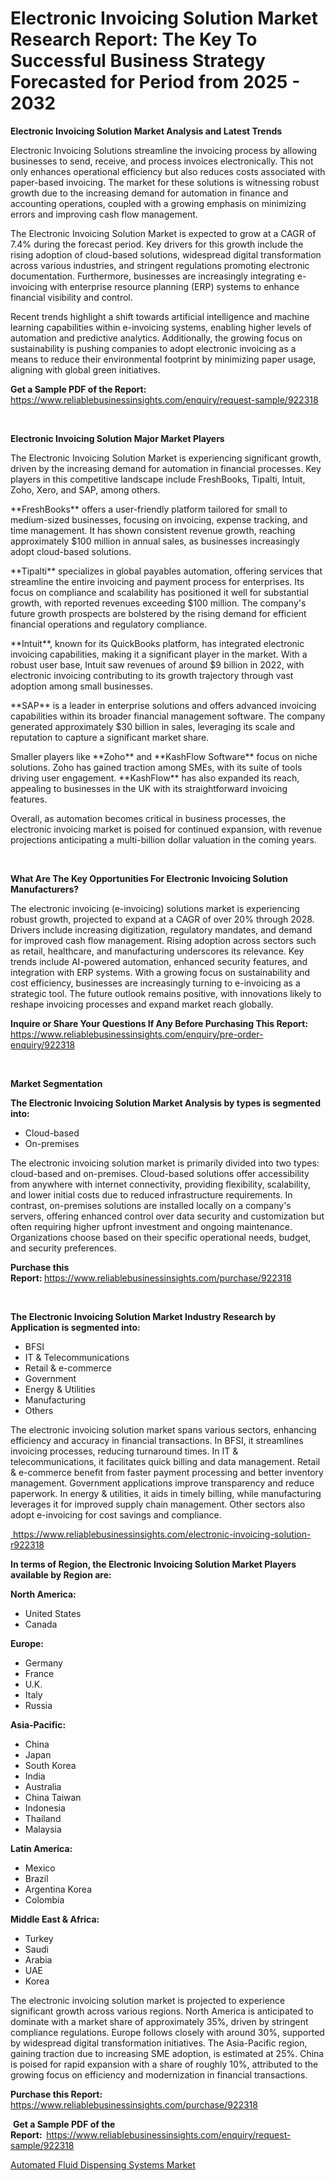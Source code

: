 <p><h1>Electronic Invoicing Solution Market Research Report: The Key To Successful Business Strategy Forecasted for Period from 2025 - 2032</h1></p><p><strong>Electronic Invoicing Solution Market Analysis and Latest Trends</strong></p>
<p><p>Electronic Invoicing Solutions streamline the invoicing process by allowing businesses to send, receive, and process invoices electronically. This not only enhances operational efficiency but also reduces costs associated with paper-based invoicing. The market for these solutions is witnessing robust growth due to the increasing demand for automation in finance and accounting operations, coupled with a growing emphasis on minimizing errors and improving cash flow management.</p><p>The Electronic Invoicing Solution Market is expected to grow at a CAGR of 7.4% during the forecast period. Key drivers for this growth include the rising adoption of cloud-based solutions, widespread digital transformation across various industries, and stringent regulations promoting electronic documentation. Furthermore, businesses are increasingly integrating e-invoicing with enterprise resource planning (ERP) systems to enhance financial visibility and control.</p><p>Recent trends highlight a shift towards artificial intelligence and machine learning capabilities within e-invoicing systems, enabling higher levels of automation and predictive analytics. Additionally, the growing focus on sustainability is pushing companies to adopt electronic invoicing as a means to reduce their environmental footprint by minimizing paper usage, aligning with global green initiatives.</p></p>
<p><strong>Get a Sample PDF of the Report:&nbsp;</strong> <a href="https://www.reliablebusinessinsights.com/enquiry/request-sample/922318?utm_campaign=2440&utm_medium=2&utm_source=Github&utm_content=ia&utm_term=07032025&utm_id=electronic-invoicing-solution">https://www.reliablebusinessinsights.com/enquiry/request-sample/922318</a></p>
<p>&nbsp;</p>
<p><strong>Electronic Invoicing Solution Major Market Players</strong></p>
<p><p>The Electronic Invoicing Solution Market is experiencing significant growth, driven by the increasing demand for automation in financial processes. Key players in this competitive landscape include FreshBooks, Tipalti, Intuit, Zoho, Xero, and SAP, among others.</p><p>**FreshBooks** offers a user-friendly platform tailored for small to medium-sized businesses, focusing on invoicing, expense tracking, and time management. It has shown consistent revenue growth, reaching approximately $100 million in annual sales, as businesses increasingly adopt cloud-based solutions.</p><p>**Tipalti** specializes in global payables automation, offering services that streamline the entire invoicing and payment process for enterprises. Its focus on compliance and scalability has positioned it well for substantial growth, with reported revenues exceeding $100 million. The company's future growth prospects are bolstered by the rising demand for efficient financial operations and regulatory compliance.</p><p>**Intuit**, known for its QuickBooks platform, has integrated electronic invoicing capabilities, making it a significant player in the market. With a robust user base, Intuit saw revenues of around $9 billion in 2022, with electronic invoicing contributing to its growth trajectory through vast adoption among small businesses.</p><p>**SAP** is a leader in enterprise solutions and offers advanced invoicing capabilities within its broader financial management software. The company generated approximately $30 billion in sales, leveraging its scale and reputation to capture a significant market share.</p><p>Smaller players like **Zoho** and **KashFlow Software** focus on niche solutions. Zoho has gained traction among SMEs, with its suite of tools driving user engagement. **KashFlow** has also expanded its reach, appealing to businesses in the UK with its straightforward invoicing features.</p><p>Overall, as automation becomes critical in business processes, the electronic invoicing market is poised for continued expansion, with revenue projections anticipating a multi-billion dollar valuation in the coming years.</p></p>
<p>&nbsp;</p>
<p><strong>What Are The Key Opportunities For Electronic Invoicing Solution Manufacturers?</strong></p>
<p><p>The electronic invoicing (e-invoicing) solutions market is experiencing robust growth, projected to expand at a CAGR of over 20% through 2028. Drivers include increasing digitization, regulatory mandates, and demand for improved cash flow management. Rising adoption across sectors such as retail, healthcare, and manufacturing underscores its relevance. Key trends include AI-powered automation, enhanced security features, and integration with ERP systems. With a growing focus on sustainability and cost efficiency, businesses are increasingly turning to e-invoicing as a strategic tool. The future outlook remains positive, with innovations likely to reshape invoicing processes and expand market reach globally.</p></p>
<p><strong>Inquire or Share Your Questions If Any Before Purchasing This Report:</strong> <a href="https://www.reliablebusinessinsights.com/enquiry/pre-order-enquiry/922318?utm_campaign=2440&utm_medium=2&utm_source=Github&utm_content=ia&utm_term=07032025&utm_id=electronic-invoicing-solution">https://www.reliablebusinessinsights.com/enquiry/pre-order-enquiry/922318</a></p>
<p>&nbsp;</p>
<p><strong>Market Segmentation</strong></p>
<p><strong>The Electronic Invoicing Solution Market Analysis by types is segmented into:</strong></p>
<p><ul><li>Cloud-based</li><li>On-premises</li></ul></p>
<p><p>The electronic invoicing solution market is primarily divided into two types: cloud-based and on-premises. Cloud-based solutions offer accessibility from anywhere with internet connectivity, providing flexibility, scalability, and lower initial costs due to reduced infrastructure requirements. In contrast, on-premises solutions are installed locally on a company's servers, offering enhanced control over data security and customization but often requiring higher upfront investment and ongoing maintenance. Organizations choose based on their specific operational needs, budget, and security preferences.</p></p>
<p><strong>Purchase this Report:&nbsp;</strong><a href="https://www.reliablebusinessinsights.com/purchase/922318?utm_campaign=2440&utm_medium=2&utm_source=Github&utm_content=ia&utm_term=07032025&utm_id=electronic-invoicing-solution">https://www.reliablebusinessinsights.com/purchase/922318</a></p>
<p>&nbsp;</p>
<p><strong>The Electronic Invoicing Solution Market Industry Research by Application is segmented into:</strong></p>
<p><ul><li>BFSI</li><li>IT & Telecommunications</li><li>Retail & e-commerce</li><li>Government</li><li>Energy & Utilities</li><li>Manufacturing</li><li>Others</li></ul></p>
<p><p>The electronic invoicing solution market spans various sectors, enhancing efficiency and accuracy in financial transactions. In BFSI, it streamlines invoicing processes, reducing turnaround times. In IT & telecommunications, it facilitates quick billing and data management. Retail & e-commerce benefit from faster payment processing and better inventory management. Government applications improve transparency and reduce paperwork. In energy & utilities, it aids in timely billing, while manufacturing leverages it for improved supply chain management. Other sectors also adopt e-invoicing for cost savings and compliance.</p></p>
<p><a href="https://www.reliablebusinessinsights.com/electronic-invoicing-solution-r922318?utm_campaign=2440&utm_medium=2&utm_source=Github&utm_content=ia&utm_term=07032025&utm_id=electronic-invoicing-solution">&nbsp;https://www.reliablebusinessinsights.com/electronic-invoicing-solution-r922318</a></p>
<p><strong>In terms of Region, the Electronic Invoicing Solution Market Players available by Region are:</strong></p>
<p>
    <p> <strong> North America: </strong>
        <ul>
            <li>United States</li>
            <li>Canada</li>
        </ul>
        </p> 
    <p> <strong> Europe: </strong>
        <ul>
            <li>Germany</li>
            <li>France</li>
            <li>U.K.</li>
            <li>Italy</li>
            <li>Russia</li>
        </ul>
        </p> 
    <p> <strong> Asia-Pacific: </strong>
        <ul>
            <li>China</li>
            <li>Japan</li>
            <li>South Korea</li>
            <li>India</li>
            <li>Australia</li>
            <li>China Taiwan</li>
            <li>Indonesia</li>
            <li>Thailand</li>
            <li>Malaysia</li>
        </ul>
        </p> 
    <p> <strong> Latin America: </strong>
        <ul>
            <li>Mexico</li>
            <li>Brazil</li>
            <li>Argentina Korea</li>
            <li>Colombia</li>
        </ul>
        </p> 
    <p> <strong> Middle East & Africa: </strong>
        <ul>
            <li>Turkey</li>
            <li>Saudi</li>
            <li>Arabia</li>
            <li>UAE</li>
            <li>Korea</li>
        </ul>
    </p>
    </p>
<p><p>The electronic invoicing solution market is projected to experience significant growth across various regions. North America is anticipated to dominate with a market share of approximately 35%, driven by stringent compliance regulations. Europe follows closely with around 30%, supported by widespread digital transformation initiatives. The Asia-Pacific region, gaining traction due to increasing SME adoption, is estimated at 25%. China is poised for rapid expansion with a share of roughly 10%, attributed to the growing focus on efficiency and modernization in financial transactions.</p></p>
<p><strong>Purchase this Report: </strong><a href="https://www.reliablebusinessinsights.com/purchase/922318?utm_campaign=2440&utm_medium=2&utm_source=Github&utm_content=ia&utm_term=07032025&utm_id=electronic-invoicing-solution">https://www.reliablebusinessinsights.com/purchase/922318</a></p>
<p>&nbsp;<strong>Get a Sample PDF of the Report:&nbsp;&nbsp;</strong><a href="https://www.reliablebusinessinsights.com/enquiry/request-sample/922318?utm_campaign=2440&utm_medium=2&utm_source=Github&utm_content=ia&utm_term=07032025&utm_id=electronic-invoicing-solution">https://www.reliablebusinessinsights.com/enquiry/request-sample/922318</a></p>
<p><strong></strong></p>
<p><p><a href="https://github.com/hillsmyung726/Market-Research-Report-List-1/blob/main/automated-fluid-dispensing-systems-market.md?utm_campaign=2440&utm_medium=2&utm_source=Github&utm_content=ia&utm_term=07032025&utm_id=electronic-invoicing-solution">Automated Fluid Dispensing Systems Market</a></p></p>